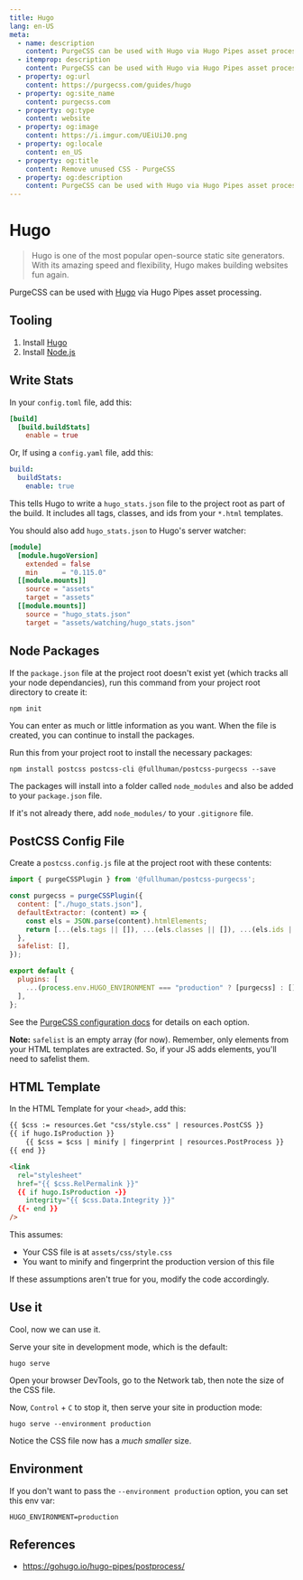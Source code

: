 ```yaml
---
title: Hugo
lang: en-US
meta:
  - name: description
    content: PurgeCSS can be used with Hugo via Hugo Pipes asset processing
  - itemprop: description
    content: PurgeCSS can be used with Hugo via Hugo Pipes asset processing
  - property: og:url
    content: https://purgecss.com/guides/hugo
  - property: og:site_name
    content: purgecss.com
  - property: og:type
    content: website
  - property: og:image
    content: https://i.imgur.com/UEiUiJ0.png
  - property: og:locale
    content: en_US
  - property: og:title
    content: Remove unused CSS - PurgeCSS
  - property: og:description
    content: PurgeCSS can be used with Hugo via Hugo Pipes asset processing
---
```


# Hugo

> Hugo is one of the most popular open-source static site generators. With its amazing speed and flexibility, Hugo makes building websites fun again.

PurgeCSS can be used with [Hugo](https://gohugo.io/) via Hugo Pipes asset processing.

## Tooling

1. Install [Hugo](https://gohugo.io/getting-started/installing/)
1. Install [Node.js](https://nodejs.org/en/download/)

## Write Stats

In your `config.toml` file, add this:

```toml
[build]
  [build.buildStats]
    enable = true
```

Or, If using a `config.yaml` file, add this:

```yaml
build:
  buildStats:
    enable: true
```

This tells Hugo to write a `hugo_stats.json` file to the project root as part of the build. It includes all tags, classes, and ids from your `*.html` templates.

You should also add `hugo_stats.json` to Hugo's server watcher:

```toml
[module]
  [module.hugoVersion]
    extended = false
    min      = "0.115.0"
  [[module.mounts]]
    source = "assets"
    target = "assets"
  [[module.mounts]]
    source = "hugo_stats.json"
    target = "assets/watching/hugo_stats.json"
```

## Node Packages

If the `package.json` file at the project root doesn't exist yet (which tracks all your node dependancies), run this command from your project root directory to create it:

```
npm init
```

You can enter as much or little information as you want. When the file is created, you can continue to install the packages.

Run this from your project root to install the necessary packages:

```
npm install postcss postcss-cli @fullhuman/postcss-purgecss --save
```

The packages will install into a folder called `node_modules` and also be added to your `package.json` file.

If it's not already there, add `node_modules/` to your `.gitignore` file.

## PostCSS Config File

Create a `postcss.config.js` file at the project root with these contents:

```js
import { purgeCSSPlugin } from '@fullhuman/postcss-purgecss';

const purgecss = purgeCSSPlugin({
  content: ["./hugo_stats.json"],
  defaultExtractor: (content) => {
    const els = JSON.parse(content).htmlElements;
    return [...(els.tags || []), ...(els.classes || []), ...(els.ids || [])];
  },
  safelist: [],
});

export default {
  plugins: [
    ...(process.env.HUGO_ENVIRONMENT === "production" ? [purgecss] : []),
  ],
};
```

See the [PurgeCSS configuration docs](../configuration.md) for details on each option.

**Note:** `safelist` is an empty array (for now). Remember, only elements from your HTML templates are extracted. So, if your JS adds elements, you'll need to safelist them.

## HTML Template

In the HTML Template for your `<head>`, add this:

```html
{{ $css := resources.Get "css/style.css" | resources.PostCSS }} 
{{ if hugo.IsProduction }} 
    {{ $css = $css | minify | fingerprint | resources.PostProcess }} 
{{ end }}

<link
  rel="stylesheet"
  href="{{ $css.RelPermalink }}"
  {{ if hugo.IsProduction -}} 
    integrity="{{ $css.Data.Integrity }}"
  {{- end }}
/>
```

This assumes:

- Your CSS file is at `assets/css/style.css`
- You want to minify and fingerprint the production version of this file

If these assumptions aren't true for you, modify the code accordingly.

## Use it

Cool, now we can use it.

Serve your site in development mode, which is the default:

```
hugo serve
```

Open your browser DevTools, go to the Network tab, then note the size of the CSS file.

Now, `Control` + `C` to stop it, then serve your site in production mode:

```
hugo serve --environment production
```

Notice the CSS file now has a _much smaller_ size.

## Environment

If you don't want to pass the `--environment production` option, you can set this env var:

```
HUGO_ENVIRONMENT=production
```

## References

- <https://gohugo.io/hugo-pipes/postprocess/>
